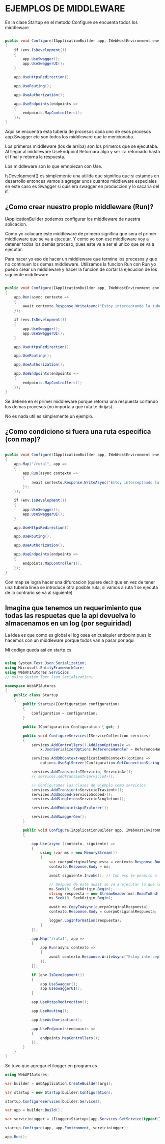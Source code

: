 # EJEMPLOS DE MIDDLEWARE

En la clase Startup en el metodo Configure se encuenta todos los middleware

```c#

public void Configure(IApplicationBuilder app, IWebHostEnvironment env)
{
    if (env.IsDevelopment())
    {
        app.UseSwagger();
        app.UseSwaggerUI();
    }

    app.UseHttpsRedirection();

    app.UseRouting();

    app.UseAuthorization();

    app.UseEndpoints(endpoints =>
    {
        endpoints.MapControllers();
    });
}
```

Aqui se encuentra esta tuberia de procesos cada uno de esos procesos app.Swagger etc son todos los middleware que te mencionaba.

Los primeros middleware (los de arriba) son los primeros que se ejecutaba. Al llegar al middleware UseEndpoint Retornara algo y ser ira retornado hasta el final y retorna la respuesta.

Los middleware son lo que emnpiezan con Use.

IsDevelopment() es simplemente una utilida que significa que si estamos en desarrollo entonces vamos a agregar unos cuantos middleware especiales en este caso es Swagger si quisiera swagger en produccion y lo sacaria del if.


## ¿Como crear nuestro propio middleware (Run)?
IApplicationBuilder podemos configurar los middleware de nuestra aplicacion.

Como yo colocare este middleware de primero significa que sera el primer middleware que se va a ejecutar. Y como yo con ese middleware voy a detener todos los demás proceso, pues este va a ser el unico que se va a ejecutar.

Para hacer yo eso de hacer un middleware que termine los procesos y que no continuen los demas middleware. Utilizamos la funcion Run con Run yo puedo crear un middleware y hacer la funcion de cortar la ejecucion de los siguiente middleware.

```c#

public void Configure(IApplicationBuilder app, IWebHostEnvironment env)
{
    app.Run(async contexto => 
    {
        await contexto.Response.WriteAsync("Estoy interceptando la tubería");
    });

    if (env.IsDevelopment())
    {
        app.UseSwagger();
        app.UseSwaggerUI();
    }

    app.UseHttpsRedirection();

    app.UseRouting();

    app.UseAuthorization();

    app.UseEndpoints(endpoints =>
    {
        endpoints.MapControllers();
    });
}
```

Se detiene en el primer middleware porque retorna una respuesta cortando los demas procesos (no importa a que ruta te dirijas).

No es nada util es simplemente un ejemplo.

## ¿Como condiciono si fuera una ruta especifica (con map)?

```c#

public void Configure(IApplicationBuilder app, IWebHostEnvironment env)
{
    app.Map("/ruta1", app =>
    {
        app.Run(async contexto =>
        {
            await contexto.Response.WriteAsync("Estoy interceptando la tubería");
        });
    });

    if (env.IsDevelopment())
    {
        app.UseSwagger();
        app.UseSwaggerUI();
    }

    app.UseHttpsRedirection();

    app.UseRouting();

    app.UseAuthorization();

    app.UseEndpoints(endpoints =>
    {
        endpoints.MapControllers();
    });
}
```
Con map se logra hacer una difurcacion (quiere decir que en vez de tener una tuberia linea se introduce otra posible ruta, si vamos a ruta 1 se ejecuta de lo contrario se va al siguiente)

## Imagina que tenemos un requerimiento que todas las respuetas que la api devuelva lo almacenamos en un log (por seguiridad)

La idea es que como es global el log osea en cualquier endpoint pues lo hacemos con un middleware porque todos van a pasar por aqui

Mi codigo queda asi en startp.cs

```c#

using System.Text.Json.Serialization;
using Microsoft.EntityFrameworkCore;
using WebAPIAutores.Servicios;
// using System.Text.Json.Serialization;

namespace WebAPIAutores
{
    public class Startup
    {
        public Startup(IConfiguration configuration)
        {
            Configuration = configuration;
        }

        public IConfiguration Configuration { get; }

        public void ConfigureServices(IServiceCollection services)
        {
            services.AddControllers().AddJsonOptions(x =>
                x.JsonSerializerOptions.ReferenceHandler = ReferenceHandler.IgnoreCycles);

            services.AddDbContext<ApplicationDbContext>(options =>
                options.UseSqlServer(Configuration.GetConnectionString("defaultConnection")));

            services.AddTransient<IServicio, ServicioA>();
            // services.AddTransient<ServicioA>();

            // Configuramos las clases de ejemplo como servicios
            services.AddTransient<ServicioTrasient>();
            services.AddScoped<ServicioScoped>();
            services.AddSingleton<ServicioSingleton>();

            services.AddEndpointsApiExplorer();

            services.AddSwaggerGen();
        }

        public void Configure(IApplicationBuilder app, IWebHostEnvironment env, ILogger<Startup> logger)
        {

            app.Use(async (contexto, siguiente) => 
            {
                using (var ms = new MemoryStream())
                {
                    var cuerpoOriginalRespuesta = contexto.Response.Body;
                    contexto.Response.Body = ms;

                    await siguiente.Invoke(); // Con eso le permito a la tuberia de procesos continuar

                    // Despues de este await se va a ejecutar lo que los otros middleware me van a retornar.
                    ms.Seek(0, SeekOrigin.Begin);
                    string respuesta = new StreamReader(ms).ReadToEnd();
                    ms.Seek(0, SeekOrigin.Begin);

                    await ms.CopyToAsync(cuerpoOriginalRespuesta);
                    contexto.Response.Body = cuerpoOriginalRespuesta;

                    logger.LogInformation(respuesta);
                }
            });

            app.Map("/ruta1", app =>
            {
                app.Run(async contexto =>
                {
                    await contexto.Response.WriteAsync("Estoy interceptando la tubería");
                });
            });

            if (env.IsDevelopment())
            {
                app.UseSwagger();
                app.UseSwaggerUI();
            }

            app.UseHttpsRedirection();

            app.UseRouting();

            app.UseAuthorization();

            app.UseEndpoints(endpoints =>
            {
                endpoints.MapControllers();
            });
        }
    }
}
```

Se tuvo que agregar el ilogger en program.cs

```c#
using WebAPIAutores;

var builder = WebApplication.CreateBuilder(args);

var startup = new Startup(builder.Configuration);

startup.ConfigureServices(builder.Services);

var app = builder.Build();

var servicioLogger = (ILogger<Startup>)app.Services.GetService(typeof(ILogger<Startup>));

startup.Configure(app, app.Environment, servicioLogger);

app.Run();

```